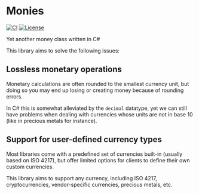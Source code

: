 # Monies

[![CI](https://github.com/ariasemis/monies/workflows/CI/badge.svg)](https://github.com/ariasemis/monies/actions?query=workflow%3ACI)
[![License](https://img.shields.io/github/license/ariasemis/monies?label=License)](https://opensource.org/licenses/MPL-2.0)

Yet another money class written in C#

This library aims to solve the following issues:

## Lossless monetary operations

Monetary calculations are often rounded to the smallest currency unit, but doing so you may end up losing or creating money because of rounding errors.

In C# this is somewhat alleviated by the `decimal` datatype, yet we can still have problems when dealing with currencies whose units are not in base 10 (like in precious metals for instance).

## Support for user-defined currency types

Most libraries come with a predefined set of currencies built-in (usually based on ISO 4217), but offer limited options for clients to define their own custom currencies.

This library aims to support any currency, including ISO 4217, cryptocurrencies, vendor-specific currencies, precious metals, etc.
